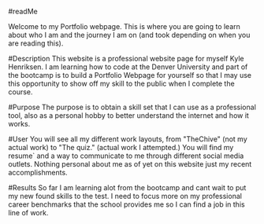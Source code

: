 
#readMe

Welcome to my Portfolio webpage. This is where you are going to learn about who I am and the journey I am on (and took depending on when you are reading this).

#Description
This website is a professional website page for myself Kyle Henriksen. I am learning how to code at the Denver University and part of the bootcamp is to build a Portfolio Webpage for yourself so that I may use this opportunity to show off my skill to the public when I complete the course.

#Purpose
The purpose is to obtain a skill set that I can use as a professional tool, also as a personal hobby to better understand the internet and how it works.

#User
You will see all my different work layouts, from "TheChive" (not my actual work) to "The quiz." (actual work I attempted.) You will find my resume` and a way to communicate to me through different social media outlets. Nothing personal about me as of yet on this website just my recent accomplishments.

#Results
So far I am learning alot from the bootcamp and cant wait to put my new found skills to the test. I need to focus more on my professional career benchmarks that the school provides me so I can find a job in this line of work.
